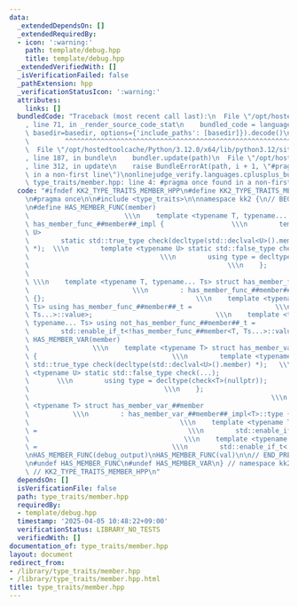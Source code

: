 ```yaml
---
data:
  _extendedDependsOn: []
  _extendedRequiredBy:
  - icon: ':warning:'
    path: template/debug.hpp
    title: template/debug.hpp
  _extendedVerifiedWith: []
  _isVerificationFailed: false
  _pathExtension: hpp
  _verificationStatusIcon: ':warning:'
  attributes:
    links: []
  bundledCode: "Traceback (most recent call last):\n  File \"/opt/hostedtoolcache/Python/3.12.0/x64/lib/python3.12/site-packages/onlinejudge_verify/documentation/build.py\"\
    , line 71, in _render_source_code_stat\n    bundled_code = language.bundle(stat.path,\
    \ basedir=basedir, options={'include_paths': [basedir]}).decode()\n          \
    \         ^^^^^^^^^^^^^^^^^^^^^^^^^^^^^^^^^^^^^^^^^^^^^^^^^^^^^^^^^^^^^^^^^^^^^^^^^^^^^^^^^\n\
    \  File \"/opt/hostedtoolcache/Python/3.12.0/x64/lib/python3.12/site-packages/onlinejudge_verify/languages/cplusplus.py\"\
    , line 187, in bundle\n    bundler.update(path)\n  File \"/opt/hostedtoolcache/Python/3.12.0/x64/lib/python3.12/site-packages/onlinejudge_verify/languages/cplusplus_bundle.py\"\
    , line 312, in update\n    raise BundleErrorAt(path, i + 1, \"#pragma once found\
    \ in a non-first line\")\nonlinejudge_verify.languages.cplusplus_bundle.BundleErrorAt:\
    \ type_traits/member.hpp: line 4: #pragma once found in a non-first line\n"
  code: "#ifndef KK2_TYPE_TRAITS_MEMBER_HPP\n#define KK2_TYPE_TRAITS_MEMBER_HPP 1\n\
    \n#pragma once\n\n#include <type_traits>\n\nnamespace kk2 {\n// BEGIN_PRESERVE_NEWLINES\n\
    \n#define HAS_MEMBER_FUNC(member)                                            \
    \                        \\\n    template <typename T, typename... Ts> struct\
    \ has_member_func_##member##_impl {                 \\\n        template <typename\
    \ U>                                                                      \\\n\
    \        static std::true_type check(decltype(std::declval<U>().member(std::declval<Ts>()...))\
    \ *);  \\\n        template <typename U> static std::false_type check(...);  \
    \                                 \\\n        using type = decltype(check<T>(nullptr));\
    \                                                  \\\n    };                \
    \                                                                            \
    \ \\\n    template <typename T, typename... Ts> struct has_member_func_##member\
    \                          \\\n        : has_member_func_##member##_impl<T, Ts...>::type\
    \ {};                                      \\\n    template <typename T, typename...\
    \ Ts> using has_member_func_##member##_t =                     \\\n        std::enable_if_t<has_member_func_##member<T,\
    \ Ts...>::value>;                               \\\n    template <typename T,\
    \ typename... Ts> using not_has_member_func_##member##_t =                 \\\n\
    \        std::enable_if_t<!has_member_func_##member<T, Ts...>::value>;\n\n#define\
    \ HAS_MEMBER_VAR(member)                                                     \
    \                \\\n    template <typename T> struct has_member_var_##member##_impl\
    \ {                                  \\\n        template <typename U> static\
    \ std::true_type check(decltype(std::declval<U>().member) *);   \\\n        template\
    \ <typename U> static std::false_type check(...);                            \
    \       \\\n        using type = decltype(check<T>(nullptr));                \
    \                                  \\\n    };                                \
    \                                                             \\\n    template\
    \ <typename T> struct has_member_var_##member                                \
    \           \\\n        : has_member_var_##member##_impl<T>::type {};        \
    \                                      \\\n    template <typename T> using has_member_var_##member##_t\
    \ =                                      \\\n        std::enable_if_t<has_member_var_##member<T>::value>;\
    \                                       \\\n    template <typename T> using not_has_member_var_##member##_t\
    \ =                                  \\\n        std::enable_if_t<!has_member_var_##member<T>::value>;\n\
    \nHAS_MEMBER_FUNC(debug_output)\nHAS_MEMBER_FUNC(val)\n\n// END_PRESERVE_NEWLINES\n\
    \n#undef HAS_MEMBER_FUNC\n#undef HAS_MEMBER_VAR\n} // namespace kk2\n\n#endif\
    \ // KK2_TYPE_TRAITS_MEMBER_HPP\n"
  dependsOn: []
  isVerificationFile: false
  path: type_traits/member.hpp
  requiredBy:
  - template/debug.hpp
  timestamp: '2025-04-05 10:48:22+09:00'
  verificationStatus: LIBRARY_NO_TESTS
  verifiedWith: []
documentation_of: type_traits/member.hpp
layout: document
redirect_from:
- /library/type_traits/member.hpp
- /library/type_traits/member.hpp.html
title: type_traits/member.hpp
---
```

